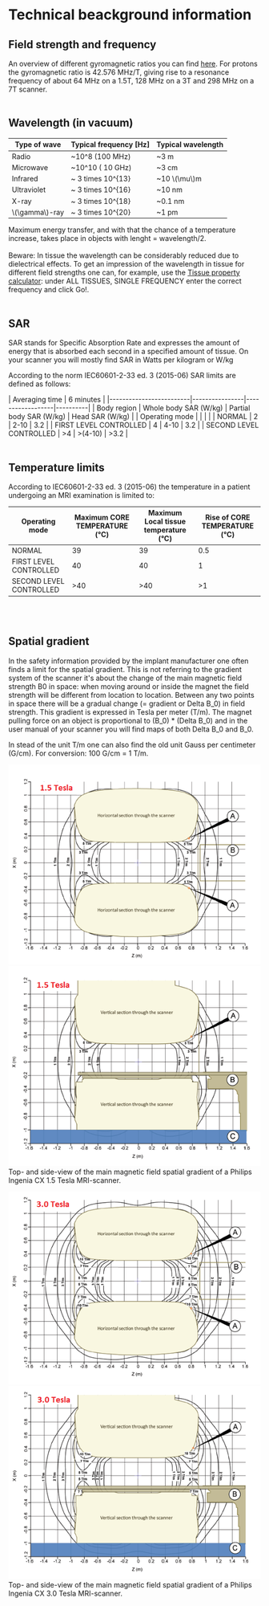 
# Technical beackground information

## Field strength and frequency

An overview of different gyromagnetic ratios you can find [here](https://en.wikipedia.org/wiki/Gyromagnetic_ratio).
For protons the gyromagnetic ratio is 42.576 MHz/T, giving rise to a resonance frequency of about 64 MHz on a 1.5T, 
128 MHz on a 3T and 298 MHz on a 7T scanner.
<br>
<br>

## Wavelength (in vacuum)

| Type of wave     | Typical frequency [Hz]  | Typical wavelength |
|------------------|-------------------------|--------------------|
| Radio            | ~10^8  (100 MHz)        | ~3 m               |
| Microwave        | ~10^10 ( 10 GHz)        | ~3 cm              |
| Infrared         | ~ 3 times 10^{13}       | ~10 \\(\mu\\)m     |
| Ultraviolet      | ~ 3 times 10^{16}       | ~10 nm             |
| X-ray            | ~ 3 times 10^{18}       | ~0.1 nm            |
| \\(\gamma\\)-ray | ~ 3 times 10^{20}       | ~1 pm              |

Maximum energy transfer, and with that the chance of a temperature increase, takes place
in objects with lenght = wavelength/2.<br>
<br>
Beware: In tissue the wavelength can be considerably reduced due to dielectrical effects.
To get an impression of the wavelength in tissue for different field strengths one can, 
for example, use the [Tissue property calculator](http://niremf.ifac.cnr.it/tissprop/htmlclie/htmlclie.php): under ALL TISSUES, SINGLE FREQUENCY enter the correct frequency and click Go!.
<br>
<br>

## SAR

SAR stands for Specific Absorption Rate and expresses the amount of energy that is absorbed 
each second in a specified amount of tissue. On your scanner you will mostly find SAR in Watts per kilogram or W/kg

According to the norm IEC60601-2-33 ed. 3 (2015-06) SAR limits are defined as follows:

| Averaging time          | 6 minutes      |
|-------------------------|----------------|------------------|----------|
|             Body region | Whole body SAR (W/kg) | Partial body SAR (W/kg) | Head SAR (W/kg) |
| Operating mode          |                       |                         |                 |
| NORMAL                  |  2                    |   2-10                  |  3.2            |
| FIRST LEVEL CONTROLLED  |  4                    |   4-10                  |  3.2            |
| SECOND LEVEL CONTROLLED | >4                    | >(4-10)                 | >3.2            |
<br>
<br>

## Temperature limits

According to IEC60601-2-33 ed. 3 (2015-06) the temperature in a patient undergoing an MRI examination is limited to:

| Operating mode          | Maximum CORE TEMPERATURE (°C) | Maximum Local tissue temperature (°C) | Rise of CORE TEMPERATURE (°C) |
| ----------------------- | ----------------------------- | ------------------------------------- | --------------------------    |
| NORMAL                  |  39                           |  39                                   |  0.5                          |
| FIRST LEVEL CONTROLLED  |  40                           |  40                                   |  1                            |
| SECOND LEVEL CONTROLLED | >40                           | >40                                   | >1                            |
<br>
<br>

## Spatial gradient

In the safety information provided by the implant manufacturer one often finds a limit for the spatial gradient.
This is not referring to the gradient system of the scanner it's about the change of the main magnetic field strength B0 in space:
when moving around or inside the magnet the field strength will be different from location to location. 
Between any two points in space there will be a gradual change (= gradient or Delta B_0) in field strength. 
This gradient is expressed in Tesla per meter (T/m). The magnet pulling force on an object is proportional to
 (B_0) * (Delta B_0) and in the user manual of your scanner you will find maps of both Delta B_0 and B_0.

In stead of the unit T/m one can also find the old unit Gauss per centimeter (G/cm). For conversion: 100 G/cm = 1 T/m.


![Horizontaal aanzicht](extra_materiaal/1_5_Ing_SpatGradHorz.png) 
![Verticaal aanzicht](extra_materiaal/1_5_Ing_SpatGradVert.png)  
Top- and side-view of the main magnetic field spatial gradient of a Philips Ingenia CX 1.5 Tesla MRI-scanner.


![Horizontaal aanzicht](extra_materiaal/3_0_Ing_SpatGradHorz.png) 
![Verticaal aanzicht](extra_materiaal/3_0_Ing_SpatGradVert.png)  
Top- and side-view of the main magnetic field spatial gradient of a Philips Ingenia CX 3.0 Tesla MRI-scanner.



